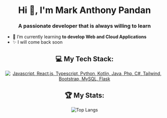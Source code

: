 <h1 align="center">Hi 👋, I'm Mark Anthony Pandan</h1>
<h3 align="center">A passionate developer that is always willing to learn</h3>

- 🌱 I’m currently learning **to develop Web and Cloud Applications**
- ✨ I will come back soon

<div align="center">

## 💻 My Tech Stack:

[![Javascript, React.js, Typescript, Python, Kotlin, Java, Php, C#, Tailwind, Bootstrap, MySQL, Flask](https://skillicons.dev/icons?i=ts,react,js,py,kotlin,java,php,cs,tailwind,bootstrap,mysql,flask)](https://skillicons.dev)

## 🏆 My Stats:

![Top Langs](https://github-readme-stats.vercel.app/api/top-langs/?username=markpandan&langs_count=5&layout=donut&theme=dracula)

</div>


